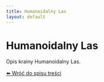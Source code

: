 ```yaml
---
title: Humanoidalny Las
layout: default
---
```


# Humanoidalny Las

Opis krainy Humanoidalny Las.

[⬅️ Wróć do spisu treści](../index.md)
